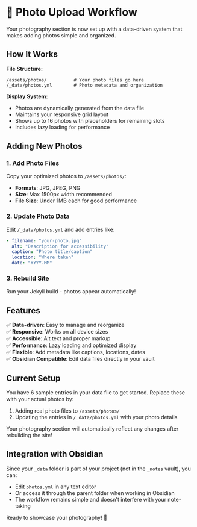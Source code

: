 # 📸 Photo Upload Workflow

Your photography section is now set up with a data-driven system that makes adding photos simple and organized.

## How It Works

**File Structure:**

```
/assets/photos/          # Your photo files go here
/_data/photos.yml        # Photo metadata and organization
```

**Display System:**

- Photos are dynamically generated from the data file
- Maintains your responsive grid layout
- Shows up to 16 photos with placeholders for remaining slots
- Includes lazy loading for performance

## Adding New Photos

### 1. Add Photo Files

Copy your optimized photos to `/assets/photos/`:

- **Formats**: JPG, JPEG, PNG
- **Size**: Max 1500px width recommended
- **File Size**: Under 1MB each for good performance

### 2. Update Photo Data

Edit `/_data/photos.yml` and add entries like:

```yaml
- filename: "your-photo.jpg"
  alt: "Description for accessibility"
  caption: "Photo title/caption"
  location: "Where taken"
  date: "YYYY-MM"
```

### 3. Rebuild Site

Run your Jekyll build - photos appear automatically!

## Features

✅ **Data-driven**: Easy to manage and reorganize  
✅ **Responsive**: Works on all device sizes  
✅ **Accessible**: Alt text and proper markup  
✅ **Performance**: Lazy loading and optimized display  
✅ **Flexible**: Add metadata like captions, locations, dates  
✅ **Obsidian Compatible**: Edit data files directly in your vault

## Current Setup

You have 6 sample entries in your data file to get started. Replace these with your actual photos by:

1. Adding real photo files to `/assets/photos/`
2. Updating the entries in `/_data/photos.yml` with your photo details

Your photography section will automatically reflect any changes after rebuilding the site!

## Integration with Obsidian

Since your `_data` folder is part of your project (not in the `_notes` vault), you can:

- Edit `photos.yml` in any text editor
- Or access it through the parent folder when working in Obsidian
- The workflow remains simple and doesn't interfere with your note-taking

Ready to showcase your photography! 🚀
